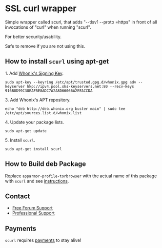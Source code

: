 # SSL curl wrapper #

Simple wrapper called scurl, that adds "--tlsv1 --proto =https" in front of
all invocations of "curl" when running "scurl".

For better security/usability.

Safe to remove if you are not using this.
## How to install `scurl` using apt-get ##

1\. Add [Whonix's Signing Key](https://www.whonix.org/wiki/Whonix_Signing_Key).

```
sudo apt-key --keyring /etc/apt/trusted.gpg.d/whonix.gpg adv --keyserver hkp://ipv4.pool.sks-keyservers.net:80 --recv-keys 916B8D99C38EAF5E8ADC7A2A8D66066A2EEACCDA
```

3\. Add Whonix's APT repository.

```
echo "deb http://deb.whonix.org buster main" | sudo tee /etc/apt/sources.list.d/whonix.list
```

4\. Update your package lists.

```
sudo apt-get update
```

5\. Install `scurl`.

```
sudo apt-get install scurl
```

## How to Build deb Package ##

Replace `apparmor-profile-torbrowser` with the actual name of this package with `scurl` and see [instructions](https://www.whonix.org/wiki/Dev/Build_Documentation/apparmor-profile-torbrowser).

## Contact ##

* [Free Forum Support](https://forums.whonix.org)
* [Professional Support](https://www.whonix.org/wiki/Professional_Support)

## Payments ##

`scurl` requires [payments](https://www.whonix.org/wiki/Payments) to stay alive!
